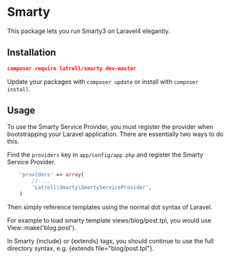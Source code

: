 Smarty
======

This package lets you run Smarty3 on Laravel4 elegantly.

## Installation

```json
composer require latrell/smarty dev-master
```

Update your packages with ```composer update``` or install with ```composer install```.


## Usage

To use the Smarty Service Provider, you must register the provider when bootstrapping your Laravel application. There are
essentially two ways to do this.

Find the `providers` key in `app/config/app.php` and register the Smarty Service Provider.

```php
    'providers' => array(
        // ...
        'Latrell\Smarty\SmartyServiceProvider',
    )
```

Then simply reference templates using the normal dot syntax of Laravel. 

For example to load smarty template views/blog/post.tpl, you would use View::make('blog.post').

In Smarty {include} or {extends} tags, you should continue to use the full directory syntax, e.g. {extends file="blog/post.tpl"}.
